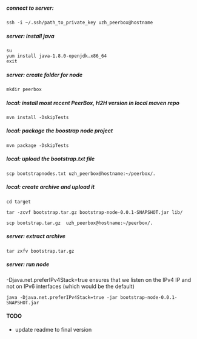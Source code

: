 ##### connect to server:
```
ssh -i ~/.ssh/path_to_private_key uzh_peerbox@hostname
```

##### server: install java
```
su
yum install java-1.8.0-openjdk.x86_64
exit
```

##### server: create folder for node
```
mkdir peerbox
```

##### local: install most recent PeerBox, H2H version in local maven repo
```
mvn install -DskipTests
```

##### local: package the boostrap node project
```
mvn package -DskipTests
```

##### local: upload the bootstrap.txt file
```
scp bootstrapnodes.txt uzh_peerbox@hostname:~/peerbox/.
```

##### local: create archive and upload it 
```
cd target

tar -zcvf bootstrap.tar.gz bootstrap-node-0.0.1-SNAPSHOT.jar lib/

scp bootstrap.tar.gz  uzh_peerbox@hostname:~/peerbox/. 
```

##### server: extract archive
```
tar zxfv bootstrap.tar.gz
```

##### server: run node 
-Djava.net.preferIPv4Stack=true ensures that we listen on the IPv4 IP and not on IPv6 interfaces (which would be the default)
```
java -Djava.net.preferIPv4Stack=true -jar bootstrap-node-0.0.1-SNAPSHOT.jar
```


#### TODO
- update readme to final version
